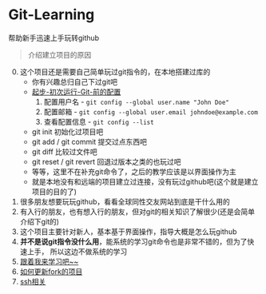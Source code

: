 # Git-Learning
帮助新手迅速上手玩转github

> 介绍建立项目的原因
0. 这个项目还是需要自己简单玩过git指令的，在本地搭建过库的
    * 你有兴趣总归自己下过git吧
    * [起步-初次运行-Git-前的配置](https://git-scm.com/book/zh/v2/%E8%B5%B7%E6%AD%A5-%E5%88%9D%E6%AC%A1%E8%BF%90%E8%A1%8C-Git-%E5%89%8D%E7%9A%84%E9%85%8D%E7%BD%AE)
        1. 配置用户名 - `git config --global user.name "John Doe"`
        2. 配置邮箱 - `git config --global user.email johndoe@example.com`
        3. 查看配置信息 - `git config --list`
    * git init 初始化过项目吧
    * git add / git commit 提交过点东西吧
    * git diff 比较过文件吧
    * git reset / git revert 回退过版本之类的也玩过吧
    * 等等，这里不在补充git命令了，之后的教学应该是以界面操作为主
    * 就是本地没有和远端的项目建立过连接，没有玩过github吧(这个就是建立项目的目的了)
1. 很多朋友想要玩玩github，看看全球同性交友网站到底是干什么用的
2. 有入行的朋友，也有想入行的朋友，但对git的相关知识了解很少(还是会简单介绍下git的)
3. 这个项目主要针对新人，基本基于界面操作，指导大概是怎么玩github
4. **并不是说git指令没什么用**，能系统的学习git命令也是非常不错的，但为了快速上手，
    所以这边不做系统的学习
5. [跟着我来学习吧~~](./git_share/00-git知识分享.md)  
6. [如何更新fork的项目](https://blog.csdn.net/wangbaochu/article/details/49470453)
7. [ssh相关](https://www.cnblogs.com/z-x-y/p/8284504.html)
